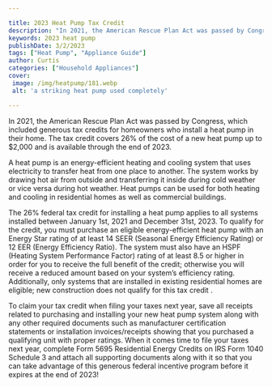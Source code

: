 ```yaml
---

title: 2023 Heat Pump Tax Credit
description: "In 2021, the American Rescue Plan Act was passed by Congress, which included generous tax credits for homeowners who install a hea...learn about it in this post"
keywords: 2023 heat pump
publishDate: 3/2/2023
tags: ["Heat Pump", "Appliance Guide"]
author: Curtis
categories: ["Household Appliances"]
cover: 
 image: /img/heatpump/181.webp
 alt: 'a striking heat pump used completely'

---
```


In 2021, the American Rescue Plan Act was passed by Congress, which included generous tax credits for homeowners who install a heat pump in their home. The tax credit covers 26% of the cost of a new heat pump up to $2,000 and is available through the end of 2023. 

A heat pump is an energy-efficient heating and cooling system that uses electricity to transfer heat from one place to another. The system works by drawing hot air from outside and transferring it inside during cold weather or vice versa during hot weather. Heat pumps can be used for both heating and cooling in residential homes as well as commercial buildings. 

The 26% federal tax credit for installing a heat pump applies to all systems installed between January 1st, 2021 and December 31st, 2023. To qualify for the credit, you must purchase an eligible energy-efficient heat pump with an Energy Star rating of at least 14 SEER (Seasonal Energy Efficiency Rating) or 12 EER (Energy Efficiency Ratio). The system must also have an HSPF (Heating System Performance Factor) rating of at least 8.5 or higher in order for you to receive the full benefit of the credit; otherwise you will receive a reduced amount based on your system’s efficiency rating. Additionally, only systems that are installed in existing residential homes are eligible; new construction does not qualify for this tax credit . 

To claim your tax credit when filing your taxes next year, save all receipts related to purchasing and installing your new heat pump system along with any other required documents such as manufacturer certification statements or installation invoices/receipts showing that you purchased a qualifying unit with proper ratings. When it comes time to file your taxes next year, complete Form 5695 Residential Energy Credits on IRS Form 1040 Schedule 3 and attach all supporting documents along with it so that you can take advantage of this generous federal incentive program before it expires at the end of 2023!
